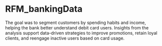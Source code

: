 # RFM_bankingData
The goal was to segment customers by spending habits and income, helping the bank better understand debit card users. Insights from the analysis support data-driven strategies to improve promotions, retain loyal clients, and reengage inactive users based on card usage.
